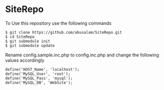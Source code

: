 SiteRepo
========
To Use this repository use the following commands

    $ git clone https://github.com/abusalam/SiteRepo.git
    $ cd SiteRepo
    $ git submodule init
    $ git submodule update

Rename config.sample.inc.php to config.inc.php and change the following values accordingly

    define('HOST_Name', 'localhost');
    define('MySQL_User', 'root');
    define('MySQL_Pass', 'mysql');
    define('MySQL_DB', 'WebSite');

